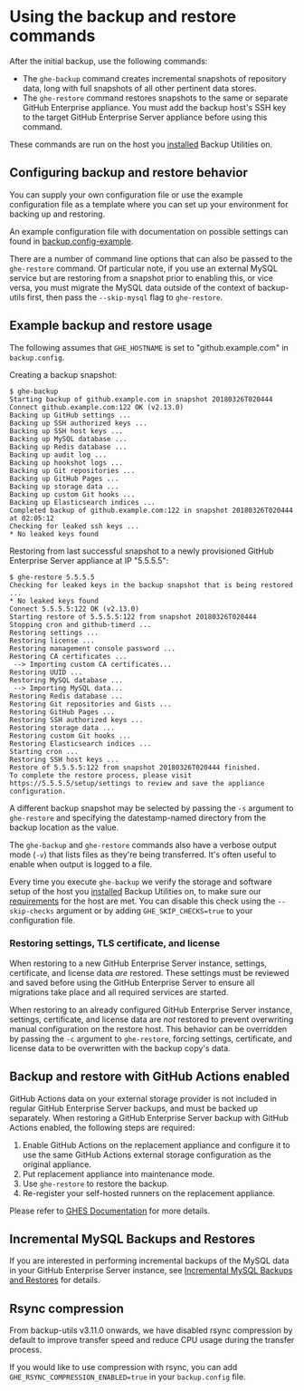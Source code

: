 # Using the backup and restore commands

After the initial backup, use the following commands:

- The `ghe-backup` command creates incremental snapshots of repository data, long with full snapshots of all other pertinent data stores.
- The `ghe-restore` command restores snapshots to the same or separate GitHub
Enterprise appliance. You must add the backup host's SSH key to the target
GitHub Enterprise Server appliance before using this command.

These commands are run on the host you [installed][1] Backup Utilities on.

## Configuring backup and restore behavior

You can supply your own configuration file or use the example configuration file as a template where you can set up your environment for backing up and restoring.

An example configuration file with documentation on possible settings can found in [backup.config-example](../backup.config-example).

There are a number of command line options that can also be passed to the `ghe-restore` command. Of particular note, if you use an external MySQL service but are restoring from a snapshot prior to enabling this, or vice versa, you must migrate the MySQL data outside of the context of backup-utils first, then pass the `--skip-mysql` flag to `ghe-restore`.

## Example backup and restore usage

The following assumes that `GHE_HOSTNAME` is set to "github.example.com" in
`backup.config`.

Creating a backup snapshot:

    $ ghe-backup
    Starting backup of github.example.com in snapshot 20180326T020444
    Connect github.example.com:122 OK (v2.13.0)
    Backing up GitHub settings ...
    Backing up SSH authorized keys ...
    Backing up SSH host keys ...
    Backing up MySQL database ...
    Backing up Redis database ...
    Backing up audit log ...
    Backing up hookshot logs ...
    Backing up Git repositories ...
    Backing up GitHub Pages ...
    Backing up storage data ...
    Backing up custom Git hooks ...
    Backing up Elasticsearch indices ...
    Completed backup of github.example.com:122 in snapshot 20180326T020444 at 02:05:12
    Checking for leaked ssh keys ...
    * No leaked keys found

Restoring from last successful snapshot to a newly provisioned GitHub Enterprise Server
appliance at IP "5.5.5.5":

    $ ghe-restore 5.5.5.5
    Checking for leaked keys in the backup snapshot that is being restored ...
    * No leaked keys found
    Connect 5.5.5.5:122 OK (v2.13.0)
    Starting restore of 5.5.5.5:122 from snapshot 20180326T020444
    Stopping cron and github-timerd ...
    Restoring settings ...
    Restoring license ...
    Restoring management console password ...
    Restoring CA certificates ...
     --> Importing custom CA certificates...
    Restoring UUID ...
    Restoring MySQL database ...
     --> Importing MySQL data...
    Restoring Redis database ...
    Restoring Git repositories and Gists ...
    Restoring GitHub Pages ...
    Restoring SSH authorized keys ...
    Restoring storage data ...
    Restoring custom Git hooks ...
    Restoring Elasticsearch indices ...
    Starting cron ...
    Restoring SSH host keys ...
    Restore of 5.5.5.5:122 from snapshot 20180326T020444 finished.
    To complete the restore process, please visit https://5.5.5.5/setup/settings to review and save the appliance configuration.

A different backup snapshot may be selected by passing the `-s` argument to `ghe-restore` and specifying the
datestamp-named directory from the backup location as the value.

The `ghe-backup` and `ghe-restore` commands also have a verbose output mode
(`-v`) that lists files as they're being transferred. It's often useful to
enable when output is logged to a file.

Every time you execute `ghe-backup` we verify the storage and software setup of the host
you [installed][1] Backup Utilities on, to make sure our [requirements][2] for the host are
met. You can disable this check using the `--skip-checks` argument or by
adding `GHE_SKIP_CHECKS=true` to your configuration file.

### Restoring settings, TLS certificate, and license

When restoring to a new GitHub Enterprise Server instance, settings, certificate, and
license data *are* restored. These settings must be reviewed and saved before
using the GitHub Enterprise Server to ensure all migrations take place and all required
services are started.

When restoring to an already configured GitHub Enterprise Server instance, settings, certificate, and license data
are *not* restored to prevent overwriting manual configuration on the restore
host. This behavior can be overridden by passing the `-c` argument to `ghe-restore`,
forcing settings, certificate, and license data to be overwritten with the backup copy's data.

## Backup and restore with GitHub Actions enabled

GitHub Actions data on your external storage provider is not included in regular GitHub Enterprise Server
backups, and must be backed up separately.  When restoring a GitHub Enterprise Server backup with
GitHub Actions enabled, the following steps are required:

1. Enable GitHub Actions on the replacement appliance and configure it to use the same GitHub Actions
   external storage configuration as the original appliance.
2. Put replacement appliance into maintenance mode. 
3. Use `ghe-restore` to restore the backup.
4. Re-register your self-hosted runners on the replacement appliance.

Please refer to [GHES Documentation](https://docs.github.com/en/enterprise-server/admin/github-actions/advanced-configuration-and-troubleshooting/backing-up-and-restoring-github-enterprise-server-with-github-actions-enabled) for more details.

## Incremental MySQL Backups and Restores

If you are interested in performing incremental backups of the MySQL data in your GitHub Enterprise Server instance, see [Incremental MySQL Backups and Restores](incremental-mysql-backups-and-restores.md) for details.

## Rsync compression

From backup-utils v3.11.0 onwards, we have disabled rsync compression by default to improve transfer speed and reduce CPU usage during the transfer process.

If you would like to use compression with rsync, you can add `GHE_RSYNC_COMPRESSION_ENABLED=true` in your `backup.config` file.

[1]: https://github.com/github/backup-utils/blob/master/docs/getting-started.md
[2]: requirements.md
